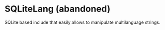 SQLiteLang (abandoned)
==========
SQLite based include that easily allows to manipulate multilanguage strings.
